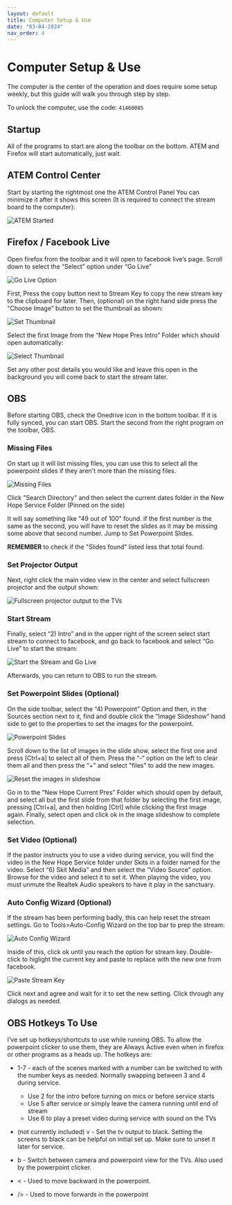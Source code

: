 ```yaml
---
layout: default
title: Computer Setup & Use
date: "03-04-2024"
nav_order: 4
---
```

# Computer Setup & Use

The computer is the center of the operation and does require some setup weekly, but this guide will walk you through step by step.

To unlock the computer, use the code: `41460085`

## Startup

All of the programs to start are along the toolbar on the bottom. ATEM and Firefox will start automatically, just wait.

## ATEM Control Center

Start by starting the rightmost one the ATEM Control Panel You can minimize it after it shows this screen (It is required to connect the stream board to the computer):

![ATEM Started](assets/ATEM_Started.png)

## Firefox / Facebook Live

Open firefox from the toolbar and it will open to facebook live’s page. Scroll down to select the “Select” option under “Go Live”

![Go Live Option](assets/Go_Live_Selection_Page.png)

First, Press the copy button next to Stream Key to copy the new stream key to the clipboard for later. Then, (optional) on the right hand side press the “Choose Image” button to set the thumbnail as shown:

![Set Thumbnail](assets/Live_Post_Editor.png)

Select the first Image from the “New Hope Pres Intro” Folder which should open automatically:

![Select Thumbnail](assets/Thumbnail_Selection.png)

Set any other post details you would like and leave this open in the background you will come back to start the stream later.

## OBS

Before starting OBS, check the Onedrive icon in the bottom toolbar. If it is fully synced, you can start OBS. Start the second from the right program on the toolbar, OBS.

### Missing Files

On start up it will list missing files, you can use this to select all the powerpoint slides if they aren't more than the missing files. 

![Missing Files](assets/missing-files.png)

Click "Search Directory" and then select the current dates folder in the New Hope Service Folder (Pinned on the side)

It will say something like "49 out of 100" found. if the first number is the same as the second, you will have to reset the slides as it may be missing some above that second number. Jump to Set Powerpoint Slides.

**REMEMBER** to check if the "Slides found" listed less that total found.

### Set Projector Output

Next, right click the main video view in the center and select fullscreen projector and the output shown:

![Fullscreen projector output to the TVs](assets/fullscreen-projector.png)

### Start Stream

Finally, select “2) Intro” and in the upper right of the screen select start stream to connect to facebook, and go back to facebook and select “Go Live” to start the stream:

![Start the Stream and Go Live](assets/Go_Live_On_Facebook.png)

Afterwards, you can return to OBS to run the stream.

### Set Powerpoint Slides (Optional)

On the side toolbar, select the “4) Powerpoint” Option and then, in the Sources section next to it, find and double click the “Image Slideshow” hand side to get to the properties to set the images for the powerpoint.

![Powerpoint Slides](assets/Select_All_Slides.png)

Scroll down to the list of images in the slide show, select the first one and press [Ctrl+a] to select all of them. Press the “-“ option on the left to clear them all and then press the “+” and select "files" to add the new images.

![Reset the images in slideshow](assets/select-slides.png)

Go in to the “New Hope Current Pres” Folder which should open by default, and select all but the first slide from that folder by selecting the first image, pressing [Ctrl+a], and then holding [Ctrl] while clicking the first image again. Finally, select open and click ok in the image slideshow to complete selection.

### Set Video (Optional)

If the pastor instructs you to use a video during service, you will find the video in the New Hope Service folder under Skits in a folder named for the video. Select “6) Skit Media” and then select the “Video Source” option. Browse for the video and select it to set it. When playing the video, you must unmute the Realtek Audio speakers to have it play in the sanctuary.

### Auto Config Wizard (Optional)

If the stream has been performing badly, this can help reset the stream settings. Go to Tools>Auto-Config Wizard on the top bar to prep the stream:

![Auto Config Wizard](assets/Auto_Config_Wizard.png)

Inside of this, click ok until you reach the option for stream key. Double-click to higlight the current key and paste to replace with the new one from facebook.

![Paste Stream Key](assets/Copy_In_Stream_Key.png)

Click next and agree and wait for it to set the new setting. Click through any dialogs as needed.

## OBS Hotkeys To Use

I’ve set up hotkeys/shortcuts to use while running OBS. To allow the powerpoint clicker to use them, they are Always Active even when in firefox or other programs as a heads up. The hotkeys are:

- 1-7 - each of the scenes marked with a number can be switched to with the number keys as needed. Normally swapping between 3 and 4 during service.
    - Use 2 for the intro before turning on mics or before service starts
    - Use 5 after service or simply leave the camera running until end of stream
    - Use 6 to play a preset video during service with sound on the TVs
- (not currently included) v - Set the tv output to black. Setting the screens to black can be helpful on initial set up. Make sure to unset it later for service.

- b - Switch between camera and powerpoint view for the TVs. Also used by the powerpoint clicker.
- < - Used to move backward in the powerpoint.
- /> - Used to move forwards in the powerpoint
